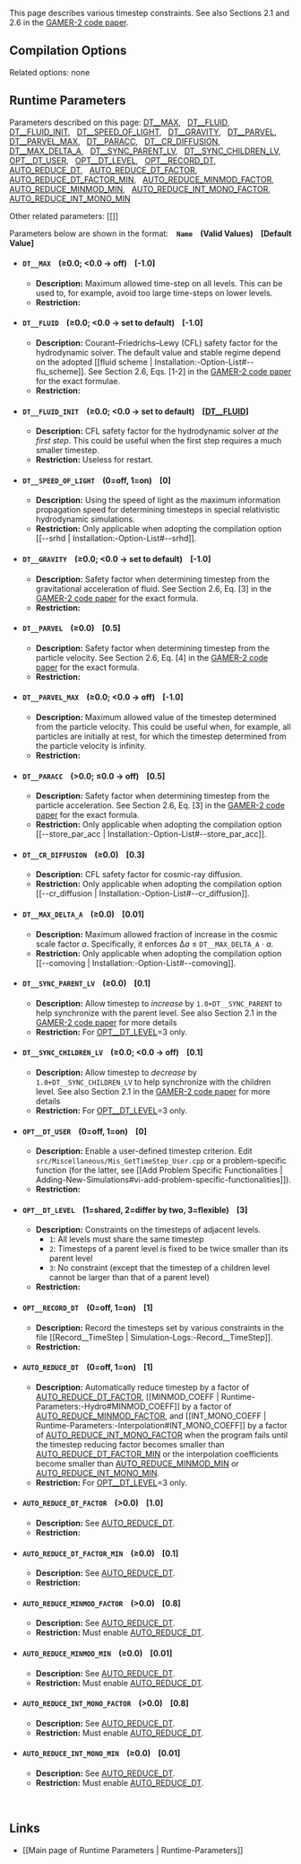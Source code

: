 This page describes various timestep constraints. See also Sections 2.1 and 2.6 in the
[GAMER-2 code paper](https://arxiv.org/abs/1712.07070).


## Compilation Options

Related options: none


## Runtime Parameters

Parameters described on this page:
[DT__MAX](#DT__MAX), &nbsp;
[DT__FLUID](#DT__FLUID), &nbsp;
[DT__FLUID_INIT](#DT__FLUID_INIT), &nbsp;
[DT__SPEED_OF_LIGHT](#DT__SPEED_OF_LIGHT), &nbsp;
[DT__GRAVITY](#DT__GRAVITY), &nbsp;
[DT__PARVEL](#DT__PARVEL), &nbsp;
[DT__PARVEL_MAX](#DT__PARVEL_MAX), &nbsp;
[DT__PARACC](#DT__PARACC), &nbsp;
[DT__CR_DIFFUSION](#DT__CR_DIFFUSION), &nbsp;
[DT__MAX_DELTA_A](#DT__MAX_DELTA_A), &nbsp;
[DT__SYNC_PARENT_LV](#DT__SYNC_PARENT_LV), &nbsp;
[DT__SYNC_CHILDREN_LV](#DT__SYNC_CHILDREN_LV), &nbsp;
[OPT__DT_USER](#OPT__DT_USER), &nbsp;
[OPT__DT_LEVEL](#OPT__DT_LEVEL), &nbsp;
[OPT__RECORD_DT](#OPT__RECORD_DT), &nbsp;
[AUTO_REDUCE_DT](#AUTO_REDUCE_DT), &nbsp;
[AUTO_REDUCE_DT_FACTOR](#AUTO_REDUCE_DT_FACTOR), &nbsp;
[AUTO_REDUCE_DT_FACTOR_MIN](#AUTO_REDUCE_DT_FACTOR_MIN), &nbsp;
[AUTO_REDUCE_MINMOD_FACTOR](#AUTO_REDUCE_MINMOD_FACTOR), &nbsp;
[AUTO_REDUCE_MINMOD_MIN](#AUTO_REDUCE_MINMOD_MIN), &nbsp;
[AUTO_REDUCE_INT_MONO_FACTOR](#AUTO_REDUCE_INT_MONO_FACTOR), &nbsp;
[AUTO_REDUCE_INT_MONO_MIN](#AUTO_REDUCE_INT_MONO_MIN) &nbsp;


Other related parameters:
[[]] &nbsp;


Parameters below are shown in the format: &ensp; **`Name` &ensp; (Valid Values) &ensp; [Default Value]**

<a name="DT__MAX"></a>
* #### `DT__MAX` &ensp; (&#8805;0.0; <0.0 &#8594; off) &ensp; [-1.0]
    * **Description:**
Maximum allowed time-step on all levels. This can be used to, for example, avoid
too large time-steps on lower levels.
    * **Restriction:**

<a name="DT__FLUID"></a>
* #### `DT__FLUID` &ensp; (&#8805;0.0; <0.0 &#8594; set to default) &ensp; [-1.0]
    * **Description:**
Courant–Friedrichs–Lewy (CFL) safety factor for the hydrodynamic solver.
The default value and stable regime depend on the adopted
[[fluid scheme | Installation:-Option-List#--flu_scheme]].
See Section 2.6, Eqs. [1-2] in the [GAMER-2 code paper](https://arxiv.org/abs/1712.07070)
for the exact formulae.
    * **Restriction:**

<a name="DT__FLUID_INIT"></a>
* #### `DT__FLUID_INIT` &ensp; (&#8805;0.0; <0.0 &#8594; set to default) &ensp; [[DT__FLUID](#DT__FLUID)]
    * **Description:**
CFL safety factor for the hydrodynamic solver _at the first step_. This could be
useful when the first step requires a much smaller timestep.
    * **Restriction:**
Useless for restart.

<a name="DT__SPEED_OF_LIGHT"></a>
* #### `DT__SPEED_OF_LIGHT` &ensp; (0=off, 1=on) &ensp; [0]
    * **Description:**
Using the speed of light as the maximum information propagation speed for determining timesteps
in special relativistic hydrodynamic simulations.
    * **Restriction:**
Only applicable when adopting the compilation option
[[--srhd | Installation:-Option-List#--srhd]].

<a name="DT__GRAVITY"></a>
* #### `DT__GRAVITY` &ensp; (&#8805;0.0; <0.0 &#8594; set to default) &ensp; [-1.0]
    * **Description:**
Safety factor when determining timestep from the gravitational acceleration of fluid.
See Section 2.6, Eq. [3] in the [GAMER-2 code paper](https://arxiv.org/abs/1712.07070)
for the exact formula.
    * **Restriction:**

<a name="DT__PARVEL"></a>
* #### `DT__PARVEL` &ensp; (&#8805;0.0) &ensp; [0.5]
    * **Description:**
Safety factor when determining timestep from the particle velocity.
See Section 2.6, Eq. [4] in the [GAMER-2 code paper](https://arxiv.org/abs/1712.07070)
for the exact formula.
    * **Restriction:**

<a name="DT__PARVEL_MAX"></a>
* #### `DT__PARVEL_MAX` &ensp; (&#8805;0.0; <0.0 &#8594; off) &ensp; [-1.0]
    * **Description:**
Maximum allowed value of the timestep determined from the particle velocity.
This could be useful when, for example, all particles are initially at rest,
for which the timestep determined from the particle velocity is infinity.
    * **Restriction:**

<a name="DT__PARACC"></a>
* #### `DT__PARACC` &ensp; (>0.0; &#8804;0.0 &#8594; off) &ensp; [0.5]
    * **Description:**
Safety factor when determining timestep from the particle acceleration.
See Section 2.6, Eq. [3] in the [GAMER-2 code paper](https://arxiv.org/abs/1712.07070)
for the exact formula.
    * **Restriction:**
Only applicable when adopting the compilation option
[[--store_par_acc | Installation:-Option-List#--store_par_acc]].

<a name="DT__CR_DIFFUSION"></a>
* #### `DT__CR_DIFFUSION` &ensp; (&#8805;0.0) &ensp; [0.3]
    * **Description:**
CFL safety factor for cosmic-ray diffusion.
    * **Restriction:**
Only applicable when adopting the compilation option
[[--cr_diffusion | Installation:-Option-List#--cr_diffusion]].

<a name="DT__MAX_DELTA_A"></a>
* #### `DT__MAX_DELTA_A` &ensp; (&#8805;0.0) &ensp; [0.01]
    * **Description:**
Maximum allowed fraction of increase in the cosmic scale factor <var>a</var>.
Specifically, it enforces &Delta;<var>a</var> &#8804; `DT__MAX_DELTA_A` &#8901; <var>a</var>.
    * **Restriction:**
Only applicable when adopting the compilation option
[[--comoving | Installation:-Option-List#--comoving]].

<a name="DT__SYNC_PARENT_LV"></a>
* #### `DT__SYNC_PARENT_LV` &ensp; (&#8805;0.0) &ensp; [0.1]
    * **Description:**
Allow timestep to _increase_ by `1.0+DT__SYNC_PARENT` to help synchronize
with the parent level. See also Section 2.1 in the
[GAMER-2 code paper](https://arxiv.org/abs/1712.07070) for more details
    * **Restriction:**
For [OPT__DT_LEVEL](#OPT__DT_LEVEL)=3 only.

<a name="DT__SYNC_CHILDREN_LV"></a>
* #### `DT__SYNC_CHILDREN_LV` &ensp; (&#8805;0.0; <0.0 &#8594; off) &ensp; [0.1]
    * **Description:**
Allow timestep to _decrease_ by `1.0+DT__SYNC_CHILDREN_LV` to help synchronize
with the children level. See also Section 2.1 in the
[GAMER-2 code paper](https://arxiv.org/abs/1712.07070) for more details
    * **Restriction:**
For [OPT__DT_LEVEL](#OPT__DT_LEVEL)=3 only.

<a name="OPT__DT_USER"></a>
* #### `OPT__DT_USER` &ensp; (0=off, 1=on) &ensp; [0]
    * **Description:**
Enable a user-defined timestep criterion. Edit `src/Miscellaneous/Mis_GetTimeStep_User.cpp`
or a problem-specific function (for the latter, see
[[Add Problem Specific Functionalities | Adding-New-Simulations#vi-add-problem-specific-functionalities]]).
    * **Restriction:**

<a name="OPT__DT_LEVEL"></a>
* #### `OPT__DT_LEVEL` &ensp; (1=shared, 2=differ by two, 3=flexible) &ensp; [3]
    * **Description:**
Constraints on the timesteps of adjacent levels.
        * `1`: All levels must share the same timestep
        * `2`: Timesteps of a parent level is fixed to be twice smaller than its parent level
        * `3`: No constraint (except that the timestep of a children level cannot be larger than that of a parent level)
    * **Restriction:**

<a name="OPT__RECORD_DT"></a>
* #### `OPT__RECORD_DT` &ensp; (0=off, 1=on) &ensp; [1]
    * **Description:**
Record the timesteps set by various constraints in the file
[[Record__TimeStep | Simulation-Logs:-Record__TimeStep]].
    * **Restriction:**

<a name="AUTO_REDUCE_DT"></a>
* #### `AUTO_REDUCE_DT` &ensp; (0=off, 1=on) &ensp; [1]
    * **Description:**
Automatically reduce timestep by a factor of
[AUTO_REDUCE_DT_FACTOR](#AUTO_REDUCE_DT_FACTOR),
[[MINMOD_COEFF | Runtime-Parameters:-Hydro#MINMOD_COEFF]] by a factor of
[AUTO_REDUCE_MINMOD_FACTOR](#AUTO_REDUCE_MINMOD_FACTOR), and
[[INT_MONO_COEFF | Runtime-Parameters:-Interpolation#INT_MONO_COEFF]]
by a factor of
[AUTO_REDUCE_INT_MONO_FACTOR](#AUTO_REDUCE_INT_MONO_FACTOR)
when the program fails until the timestep reducing factor
becomes smaller than
[AUTO_REDUCE_DT_FACTOR_MIN](#AUTO_REDUCE_DT_FACTOR_MIN)
or the interpolation coefficients become smaller than
[AUTO_REDUCE_MINMOD_MIN](#AUTO_REDUCE_MINMOD_MIN) or
[AUTO_REDUCE_INT_MONO_MIN](#AUTO_REDUCE_INT_MONO_MIN).
    * **Restriction:**
For [OPT__DT_LEVEL](#OPT__DT_LEVEL)=3 only.

<a name="AUTO_REDUCE_DT_FACTOR"></a>
* #### `AUTO_REDUCE_DT_FACTOR` &ensp; (>0.0) &ensp; [1.0]
    * **Description:**
See [AUTO_REDUCE_DT](#AUTO_REDUCE_DT).
    * **Restriction:**

<a name="AUTO_REDUCE_DT_FACTOR_MIN"></a>
* #### `AUTO_REDUCE_DT_FACTOR_MIN` &ensp; (&#8805;0.0) &ensp; [0.1]
    * **Description:**
See [AUTO_REDUCE_DT](#AUTO_REDUCE_DT).
    * **Restriction:**

<a name="AUTO_REDUCE_MINMOD_FACTOR"></a>
* #### `AUTO_REDUCE_MINMOD_FACTOR` &ensp; (>0.0) &ensp; [0.8]
    * **Description:**
See [AUTO_REDUCE_DT](#AUTO_REDUCE_DT).
    * **Restriction:**
Must enable [AUTO_REDUCE_DT](#AUTO_REDUCE_DT).

<a name="AUTO_REDUCE_MINMOD_MIN"></a>
* #### `AUTO_REDUCE_MINMOD_MIN` &ensp; (&#8805;0.0) &ensp; [0.01]
    * **Description:**
See [AUTO_REDUCE_DT](#AUTO_REDUCE_DT).
    * **Restriction:**
Must enable [AUTO_REDUCE_DT](#AUTO_REDUCE_DT).

<a name="AUTO_REDUCE_INT_MONO_FACTOR"></a>
* #### `AUTO_REDUCE_INT_MONO_FACTOR` &ensp; (>0.0) &ensp; [0.8]
    * **Description:**
See [AUTO_REDUCE_DT](#AUTO_REDUCE_DT).
    * **Restriction:**
Must enable [AUTO_REDUCE_DT](#AUTO_REDUCE_DT).

<a name="AUTO_REDUCE_INT_MONO_MIN"></a>
* #### `AUTO_REDUCE_INT_MONO_MIN` &ensp; (&#8805;0.0) &ensp; [0.01]
    * **Description:**
See [AUTO_REDUCE_DT](#AUTO_REDUCE_DT).
    * **Restriction:**
Must enable [AUTO_REDUCE_DT](#AUTO_REDUCE_DT).


<br>

## Links
* [[Main page of Runtime Parameters | Runtime-Parameters]]
